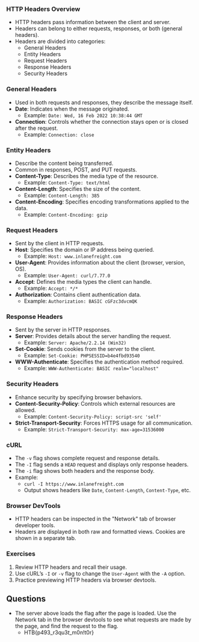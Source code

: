 ### HTTP Headers Overview
- HTTP headers pass information between the client and server.
- Headers can belong to either requests, responses, or both (general headers).
- Headers are divided into categories:
    - General Headers
    - Entity Headers
    - Request Headers
    - Response Headers
    - Security Headers

### General Headers
- Used in both requests and responses, they describe the message itself.
- **Date**: Indicates when the message originated.
    - Example: `Date: Wed, 16 Feb 2022 10:38:44 GMT`
- **Connection**: Controls whether the connection stays open or is closed after the request.
    - Example: `Connection: close`

### Entity Headers
- Describe the content being transferred.
- Common in responses, POST, and PUT requests.
- **Content-Type**: Describes the media type of the resource.
    - Example: `Content-Type: text/html`
- **Content-Length**: Specifies the size of the content.
    - Example: `Content-Length: 385`
- **Content-Encoding**: Specifies encoding transformations applied to the data.
    - Example: `Content-Encoding: gzip`

### Request Headers
- Sent by the client in HTTP requests.
- **Host**: Specifies the domain or IP address being queried.
    - Example: `Host: www.inlanefreight.com`
- **User-Agent**: Provides information about the client (browser, version, OS).
    - Example: `User-Agent: curl/7.77.0`
- **Accept**: Defines the media types the client can handle.
    - Example: `Accept: */*`
- **Authorization**: Contains client authentication data.
    - Example: `Authorization: BASIC cGFzc3dvcmQK`

### Response Headers
- Sent by the server in HTTP responses.
- **Server**: Provides details about the server handling the request.
    - Example: `Server: Apache/2.2.14 (Win32)`
- **Set-Cookie**: Sends cookies from the server to the client.
    - Example: `Set-Cookie: PHPSESSID=b4e4fbd93540`
- **WWW-Authenticate**: Specifies the authentication method required.
    - Example: `WWW-Authenticate: BASIC realm="localhost"`

### Security Headers
- Enhance security by specifying browser behaviors.
- **Content-Security-Policy**: Controls which external resources are allowed.
    - Example: `Content-Security-Policy: script-src 'self'`
- **Strict-Transport-Security**: Forces HTTPS usage for all communication.
    - Example: `Strict-Transport-Security: max-age=31536000`

### cURL
- The `-v` flag shows complete request and response details.
- The `-I` flag sends a `HEAD` request and displays only response headers.
- The `-i` flag shows both headers and the response body.
- Example:
    - `curl -I https://www.inlanefreight.com`
    - Output shows headers like `Date`, `Content-Length`, `Content-Type`, etc.

### Browser DevTools
- HTTP headers can be inspected in the "Network" tab of browser developer tools.
- Headers are displayed in both raw and formatted views. Cookies are shown in a separate tab.

### Exercises
1. Review HTTP headers and recall their usage.
2. Use cURL’s `-I` or `-v` flag to change the `User-Agent` with the `-A` option.
3. Practice previewing HTTP headers via browser devtools.


## Questions
- The server above loads the flag after the page is loaded. Use the Network tab in the browser devtools to see what requests are made by the page, and find the request to the flag.
	- HTB{p493_r3qu3$t$_m0n!t0r}